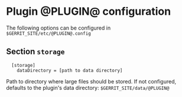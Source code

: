 Plugin @PLUGIN@ configuration
======================

The following options can be configured in `$GERRIT_SITE/etc/@PLUGIN@.config`

Section `storage`
-------------------------

```
  [storage]
    dataDirectory = [path to data directory]
```

Path to directory where large files should be stored.
If not configured, defaults to the plugin's data directory:
`$GERRIT_SITE/data/@PLUGIN@`